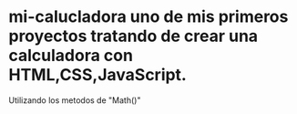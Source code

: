 # mi-calucladora uno de mis primeros proyectos tratando de crear una calculadora con HTML,CSS,JavaScript.
Utilizando los metodos de "Math()"

